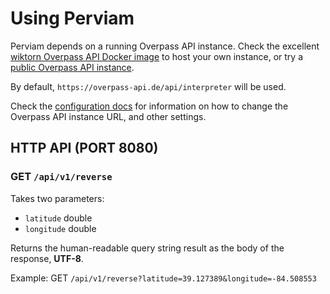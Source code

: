 # Using Perviam
Perviam depends on a running Overpass API instance. Check the excellent
[wiktorn Overpass API Docker image](https://hub.docker.com/r/wiktorn/overpass-api) to host your own
instance, or try a [public Overpass API instance](https://wiki.openstreetmap.org/wiki/Overpass_API#Public_Overpass_API_instances).

By default, `https://overpass-api.de/api/interpreter` will be used.

Check the [configuration docs](Configuration.md) for information on how to change the Overpass API instance URL,
and other settings.


## HTTP API (PORT 8080)

### GET `/api/v1/reverse`
Takes two parameters:
- `latitude` double
- `longitude` double

Returns the human-readable query string result as the body of the response, **UTF-8**.

Example: GET `/api/v1/reverse?latitude=39.127389&longitude=-84.508553`

